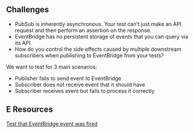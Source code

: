 
## Challenges
- PubSub is inherently asynchronous. Your test can’t just make an API request and then perform an assertion on the response.
- EventBridge has no persistent storage of events that you can query via its API.
- How do you control the side effects caused by multiple downstream subscribers when publishing to EventBridge from your tests?

We want to test for 3 main scenarios:
- Publisher fails to send event to EventBridge
- Subscriber does not receive event that it should have
- Subscriber receives event but fails to process it correctly

## E Resources
[Test that EventBridge event was fired](https://stackoverflow.com/questions/60743785/test-that-an-aws-eventbridge-or-cloudwatch-event-was-fired)

